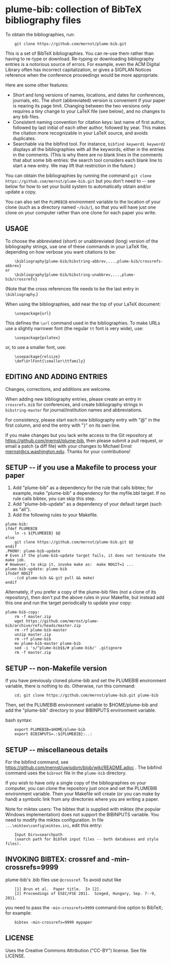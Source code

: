 plume-bib:  collection of BibTeX bibliography files
===================================================

To obtain the bibliographies, run:

```
    git clone https://github.com/mernst/plume-bib.git
```

This is a set of BibTeX bibliographies.  You can re-use them rather than
having to re-type or download.  Re-typing or downloading bibliography
entries is a notorious source of errors.  For example, even the ACM Digital
Library often has incorrect capitalization, or gives a SIGPLAN Notices
reference when the conference proceedings would be more appropriate.

Here are some other features:

 * Short and long versions of names, locations, and dates for conferences,
   journals, etc.  The short (abbreviated) version is convenient if your
   paper is nearing its page limit.  Changing between the two versions only
   requires a tiny change to your LaTeX file (see below), and no
   changes to any bib files.
 * Consistent naming convention for citation keys:  last name of first
   author, followed by last initial of each other author, followed by
   year.  This makes the citation more recognizable in your LaTeX source,
   and avoids duplicates.
 * Searchable via the bibfind tool.  For instance, `bibfind keyword1 keyword2`
   displays all the bibliographies with all the keywords, either in the
   entries in the comments.  (This is why there are no blank lines in the
   comments that abut some bib entries:  the search tool considers each
   blank line to start a new entry.  We may lift that restriction in the
   future.)

You can obtain the bibliographies by running the command
`git clone https://github.com/mernst/plume-bib.git`
but you don't need to -- see below for how to set your build system to
automatically obtain and/or update a copy.

You can also set the `PLUMEBIB` environment variable to the location of your
clone (such as a directory named `~/bib/`), so that you will have just one
clone on your computer rather than one clone for each paper you write.


USAGE
-----

To choose the abbreviated (short) or unabbreviated (long) version of the
bibliography strings, use one of these commands in your LaTeX file,
depending on how verbose you want citations to be:

```
    \bibliography{plume-bib/bibstring-abbrev,...,plume-bib/crossrefs-abbrev}
or
    \bibliography{plume-bib/bibstring-unabbrev,...,plume-bib/crossrefs}
```

(Note that the cross references file needs to be the last entry in `\bibliography`.)

When using the bibliographies, add near the top of your LaTeX document:

```
    \usepackage{url}
```

This defines the `\url` command used in the bibliographies.  To make URLs use
a slightly narrower font (the regular `tt` font is very wide), use:

```
    \usepackage{pslatex}
```

or, to use a smaller font, use:

```
    \usepackage{relsize}
    \def\UrlFont{\smaller\ttfamily}
```


EDITING AND ADDING ENTRIES
--------------------------

Changes, corrections, and additions are welcome.

When adding new bibliography entries, please create an entry in
`crossrefs.bib` for conferences, and create bibliography strings in
`bibstring-master` for journal/institution names and abbreviations.

For consistency, please start each new bibliography entry with "@" in the
first column, and end the entry with "}" on its own line.

If you make changes but you lack write access to the Git repository at
https://github.com/mernst/plume-bib, then please submit a pull request, or
email a patch (a diff file) with your changes to Michael Ernst
<mernst@cs.washington.edu>.  Thanks for your contributions!


SETUP -- if you use a Makefile to process your paper
----------------------------------------------------

1. Add "plume-bib" as a dependency for the rule that calls bibtex; for example,
   make "plume-bib" a dependency for the myfile.bbl target.  If no rule calls
   bibtex, you can skip this step.
2. Add "plume-bib-update" as a dependency of your default target (such as "all").
3. Add the following rules to your Makefile.

```
plume-bib:
ifdef PLUMEBIB
    ln -s ${PLUMEBIB} $@
else
    git clone https://github.com/mernst/plume-bib.git $@
endif
.PHONY: plume-bib-update
# Even if the plume-bib-update target fails, it does not terminate the make job.
# However, to skip it, invoke make as:  make NOGIT=1 ...
plume-bib-update: plume-bib
ifndef NOGIT
    -(cd plume-bib && git pull && make)
endif
```

Alternately, if you prefer a copy of the plume-bib files (not a clone of
its repository), then don't put the above rules in your Makefile, but
instead add this one and run the target periodically to update your copy:

```
plume-bib-copy:
	rm -f master.zip
	wget https://github.com/mernst/plume-bib/archive/refs/heads/master.zip
	rm -rf plume-bib-master
	unzip master.zip
	rm -rf plume-bib
	mv plume-bib-master plume-bib
	sed -i 's/^plume-bib$$/# plume-bib/' .gitignore
	rm -f master.zip
```


SETUP -- non-Makefile version
-----------------------------

If you have previously cloned plume-bib and set the PLUMEBIB environment
variable, there is nothing to do.  Otherwise, run this command:

```
    cd; git clone https://github.com/mernst/plume-bib.git plume-bib
```

Then, set the PLUMEBIB environment variable to $HOME/plume-bib and
add the "plume-bib" directory to your BIBINPUTS environment variable.

bash syntax:

```
    export PLUMEBIB=$HOME/plume-bib
    export BIBINPUTS=.:${PLUMEBIB}:..:
```


SETUP -- miscellaneous details
------------------------------

For the bibfind command, see
https://github.com/mernst/uwisdom/blob/wiki/README.adoc .
The bibfind command uses the `bibroot` file in the `plume-bib` directory.

If you wish to have only a single copy of the bibliographies on your
computer, you can clone the repository just once and set the PLUMEBIB
environment variable.  Then your Makefile will create (or you can make by
hand) a symbolic link from any directories where you are writing a paper.

Note for miktex users:
The bibtex that is supplied with miktex (the popular Windows implementation)
does not support the BIBINPUTS variable. You need to modify the miktex
configuration.  In file `...\miktex\config\miktex.ini`, edit this entry:

```
    Input Dirs=searchpath
    (search path for BibTeX input files -- both databases and style files).
```


INVOKING BIBTEX: crossref and -min-crossrefs=9999
-------------------------------------------------

plume-bib's .bib files use `@crossref`.  To avoid outut like

```
    [1] Brun et al.  Paper title.  In [2].
    [2] Proceedings of ESEC/FSE 2011.  Szeged, Hungary, Sep. 7--9, 2011.
```

you need to pass the `-min-crossrefs=9999` command-line option to BibTeX; for
example:

```
    bibtex -min-crossrefs=9999 mypaper
```


LICENSE
-------

Uses the Creative Commons Attribution ("CC-BY") license.  See file LICENSE.

